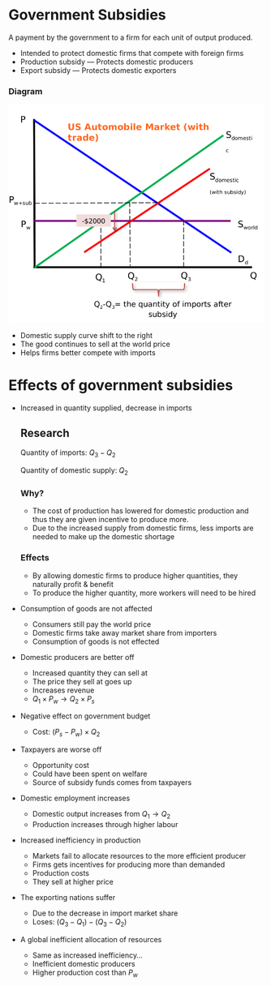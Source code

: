 # Government Subsidies

A payment by the government to a firm for each unit of output produced.

- Intended to protect domestic firms that compete with foreign firms
- Production subsidy — Protects domestic producers
- Export subsidy — Protects domestic exporters

### Diagram

![Untitled](Government%20Subsidies%202053f99fcc8e42979ee0d181bbf2e5d4/Untitled.png)

- Domestic supply curve shift to the right
- The good continues to sell at the world price
- Helps firms better compete with imports

# Effects of government subsidies

- Increased in quantity supplied, decrease in imports
    
    ## Research
    
    Quantity of imports: $Q_3-Q_2$
    
    Quantity of domestic supply: $Q_2$
    
    ### Why?
    
    - The cost of production has lowered for domestic production and thus they are given incentive to produce more.
    - Due to the increased supply from domestic firms, less imports are needed to make up the domestic shortage
    
    ### Effects
    
    - By allowing domestic firms to produce higher quantities, they naturally profit & benefit
    - To produce the higher quantity, more workers will need to be hired
- Consumption of goods are not affected
    - Consumers still pay the world price
    - Domestic firms take away market share from importers
    - Consumption of goods is not effected
- Domestic producers are better off
    - Increased quantity they can sell at
    - The price they sell at goes up
    - Increases revenue
    - $Q_1×P_w → Q_2×P_s$
- Negative effect on government budget
    - Cost: $(P_s-P_w)×Q_2$
- Taxpayers are worse off
    - Opportunity cost
    - Could have been spent on welfare
    - Source of subsidy funds comes from taxpayers
- Domestic employment increases
    - Domestic output increases from $Q_1 → Q_2$
    - Production increases through higher labour
- Increased inefficiency in production
    - Markets fail to allocate resources to the more efficient producer
    - Firms gets incentives for producing more than demanded
    - Production costs
    - They sell at higher price
- The exporting nations suffer
    - Due to the decrease in import market share
    - Loses: $(Q_3-Q_1)-(Q_3-Q_2)$
- A global inefficient allocation of resources
    - Same as increased inefficiency…
    - Inefficient domestic producers
    - Higher production cost than $P_w$